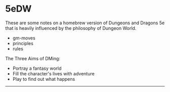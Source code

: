 # 5eDW

These are some notes on a homebrew version of
Dungeons and Dragons 5e that is heavily influenced
by the philosophy of Dungeon World.

* gm-moves
* principles
* rules

The Three Aims of DMing:

* Portray a fantasy world
* Fill the character's lives with adventure
* Play to find out what happens


---

